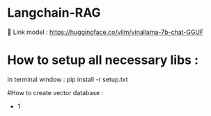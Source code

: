 # Langchain-RAG
🔗 Link model : https://huggingface.co/vilm/vinallama-7b-chat-GGUF

# How to setup all necessary libs : 
In terminal window : pip install -r setup.txt

#How to create vector database :
- 1
